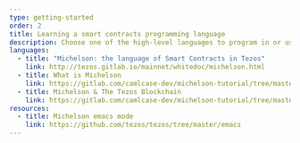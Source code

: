 ```yaml
---
type: getting-started
order: 2
title: Learning a smart contracts programming language
description: Choose one of the high-level languages to program in or use Michelson (the smart-contract language of Tezos) directly.
languages:
  - title: "Michelson: the language of Smart Contracts in Tezos"
    link: http://tezos.gitlab.io/mainnet/whitedoc/michelson.html
  - title: What is Michelson
    link: https://gitlab.com/camlcase-dev/michelson-tutorial/tree/master/01
  - title: Michelson & The Tezos Blockchain
    link: https://gitlab.com/camlcase-dev/michelson-tutorial/tree/master/02
resources:
  - title: Michelson emacs mode
    link: https://github.com/tezos/tezos/tree/master/emacs
---
```

